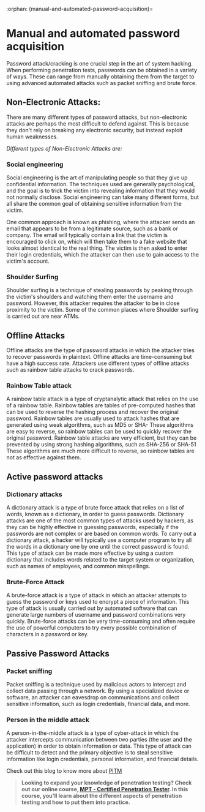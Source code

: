 :orphan:
(manual-and-automated-password-acquisition)=
# Manual and automated password acquisition
 

Password attack/cracking is one crucial step in the art of system hacking. When performing penetration tests, passwords can be obtained in a variety of ways. These can range from manually obtaining them from the target to using advanced automated attacks such as packet sniffing and brute force.

## Non-Electronic Attacks:

There are many different types of password attacks, but non-electronic attacks are perhaps the most difficult to defend against. This is because they don't rely on breaking any electronic security, but instead exploit human weaknesses. 

*Different types of Non-Electronic Attacks are:*

### Social engineering
Social engineering is the art of manipulating people so that they give up confidential information. The techniques used are generally psychological, and the goal is to trick the victim into revealing information that they would not normally disclose. Social engineering can take many different forms, but all share the common goal of obtaining sensitive information from the victim.

One common approach is known as phishing, where the attacker sends an email that appears to be from a legitimate source, such as a bank or company. The email will typically contain a link that the victim is encouraged to click on, which will then take them to a fake website that looks almost identical to the real thing. The victim is then asked to enter their login credentials, which the attacker can then use to gain access to the victim's account.

### Shoulder Surfing

Shoulder surfing is a technique of stealing passwords by peaking through the victim's shoulders and watching them enter the username and password. However, this attacker requires the attacker to be in close proximity to the victim. Some of the common places where Shoulder surfing is carried out are near ATMs. 


## Offline Attacks

Offline attacks are the type of password attacks in which the attacker tries to recover passwords in plaintext. Offline attacks are time-consuming but have a high success rate.  Attackers use different types of offline attacks such as rainbow table attacks to crack passwords.

### Rainbow Table attack

A rainbow table attack is a type of cryptanalytic attack that relies on the use of a rainbow table. Rainbow tables are tables of pre-computed hashes that can be used to reverse the hashing process and recover the original password. Rainbow tables are usually used to attack hashes that are generated using weak algorithms, such as MD5 or SHA- These algorithms are easy to reverse, so rainbow tables can be used to quickly recover the original password. Rainbow table attacks are very efficient, but they can be prevented by using strong hashing algorithms, such as SHA-256 or SHA-51 These algorithms are much more difficult to reverse, so rainbow tables are not as effective against them.

## Active password attacks

### Dictionary attacks 

A dictionary attack is a type of brute force attack that relies on a list of words, known as a dictionary, in order to guess passwords. Dictionary attacks are one of the most common types of attacks used by hackers, as they can be highly effective in guessing passwords, especially if the passwords are not complex or are based on common words. To carry out a dictionary attack, a hacker will typically use a computer program to try all the words in a dictionary one by one until the correct password is found. This type of attack can be made more effective by using a custom dictionary that includes words related to the target system or organization, such as names of employees, and common misspellings.

### Brute-Force Attack

A brute-force attack is a type of attack in which an attacker attempts to guess the password or keys used to encrypt a piece of information. This type of attack is usually carried out by automated software that can generate large numbers of username and password combinations very quickly. Brute-force attacks can be very time-consuming and often require the use of powerful computers to try every possible combination of characters in a password or key.

## Passive Password Attacks

### Packet sniffing

Packet sniffing is a technique used by malicious actors to intercept and collect data passing through a network. By using a specialized device or software, an attacker can eavesdrop on communications and collect sensitive information, such as login credentials, financial data, and more. 

### Person in the middle attack

A person-in-the-middle attack is a type of cyber-attack in which the attacker intercepts communication between two parties (the user and the application) in order to obtain information or data. This type of attack can be difficult to detect and the primary objective is to steal sensitive information like login credentials, personal information, and financial details.

Check out this blog to know more about [PITM](be-aware-of-person-in-the-middle-attacks-and-take-steps-to-prevent-them)

> **Looking to expand your knowledge of penetration testing? Check out our online course, [MPT - Certified Penetration Tester](https://www.mosse-institute.com/certifications/mpt-certified-penetration-tester.html). In this course, you'll learn about the different aspects of penetration testing and how to put them into practice.**
